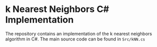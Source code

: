 <!--
Author: Brian Thomas Ross <ML@BrianThomasRoss.com>
License: BSD-4-Clause
-->

# k Nearest Neighbors C# Implementation

The repository contains an implementation of the k nearest neighbors algorithm in C#. The main source code can be found in `Src/kNN.cs`
